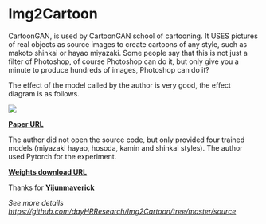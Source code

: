 # Img2Cartoon

CartoonGAN, is used by CartoonGAN school of cartooning. 
It USES pictures of real objects as source images to create cartoons of any style, 
such as makoto shinkai or hayao miyazaki.
Some people say that this is not just a filter of Photoshop, 
of course Photoshop can do it, but only give you a minute to produce hundreds of images, 
Photoshop can do it?

The effect of the model called by the author is very good, the effect diagram is as follows.

![](https://img-blog.csdn.net/20180630204756976)


**[Paper URL](http://203.187.160.133:9011/openaccess.thecvf.com/c3pr90ntc0td/content_cvpr_2018/papers/Chen_CartoonGAN_Generative_Adversarial_CVPR_2018_paper.pdf)**

The author did not open the source code, but only provided four trained models (miyazaki hayao, hosoda, kamin and shinkai styles). The author used Pytorch for the experiment.

**[Weights download URL](http://cg.cs.tsinghua.edu.cn/people/~Yongjin/CartoonGAN-Models.rar)**


Thanks for **[Yijunmaverick](https://github.com/Yijunmaverick)**


*See more details https://github.com/dayHRResearch/Img2Cartoon/tree/master/source*
